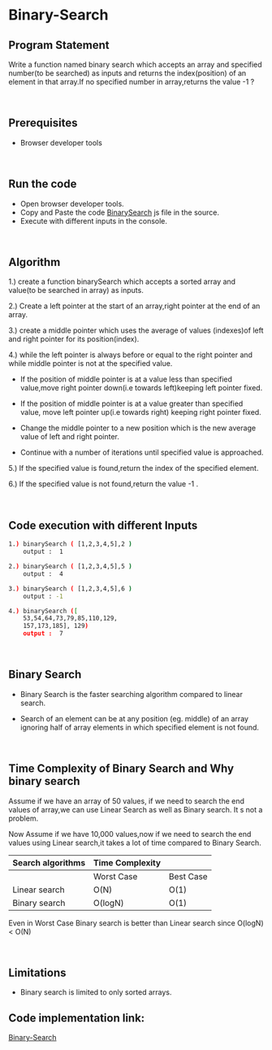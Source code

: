 # Binary-Search


## Program Statement
Write a function  named binary search which accepts an array and specified number(to be searched) as inputs and returns the index(position) of an element in that array.If no specified number in array,returns the value -1 ?

<br>

## Prerequisites
* Browser developer tools

<br>

## Run the code
* Open browser developer tools.
* Copy and Paste the code [BinarySearch](./binary-search.js) js file in the source. 
* Execute with different inputs in the console. 

<br>

## Algorithm
1.) create a function binarySearch  which accepts a sorted array and value(to be searched in array) as inputs.

2.) Create a left pointer at the start of an array,right pointer at the end of  an array.

3.) create a middle pointer  which uses  the average of values (indexes)of left and right pointer for its position(index).

4.) while the left pointer is always  before or equal to the right pointer and while middle pointer is not at the specified value.

* If the position of middle pointer is at a value less than specified value,move right pointer down(i.e towards left)keeping left pointer fixed.

* If the position of middle pointer is at a value greater than specified value, move left pointer up(i.e towards right) keeping right pointer fixed.

* Change the middle pointer to a new position which is the new average value of left and right pointer.

* Continue with a number of iterations until specified value is approached.

5.) If the specified value is found,return the index of the specified element.

6.) If the specified value is not found,return the value  -1 .

<br>

## Code execution with different Inputs
``` bash
1.) binarySearch ( [1,2,3,4,5],2 )    
    output :  1

2.) binarySearch ( [1,2,3,4,5],5 )    
    output :  4

3.) binarySearch ( [1,2,3,4,5],6 )     
    output : -1

4.) binarySearch ([                    
    53,54,64,73,79,85,110,129,
    157,173,185], 129)
    output :  7
```

<br>

## Binary Search
* Binary Search is the faster searching algorithm compared to linear search.

* Search of an element can be at any position (eg. middle) of an array ignoring half of  array elements in which specified element is not found.

<br>

## Time Complexity of Binary Search and Why binary search
Assume if we have an array of 50 values, if we need to search the end values  of array,we can use Linear Search as well as Binary search. It s not a problem.

Now Assume if we have 10,000 values,now if we need to search the end values using Linear search,it takes a lot of time compared to Binary Search.

 |Search algorithms   |                Time Complexity       |  |
 |------------------- |:------------------ |:---------------    |
 |                    |  Worst Case        |          Best Case |
 |Linear search       |  O(N)              |          O(1)      |
 |Binary search       |  O(logN)          |          O(1)      |


Even in Worst Case Binary search is better than Linear search since
O(logN) < O(N)

<br>

## Limitations
* Binary search is limited to only sorted arrays.

## Code implementation link:
[Binary-Search](./binary-search.js)

